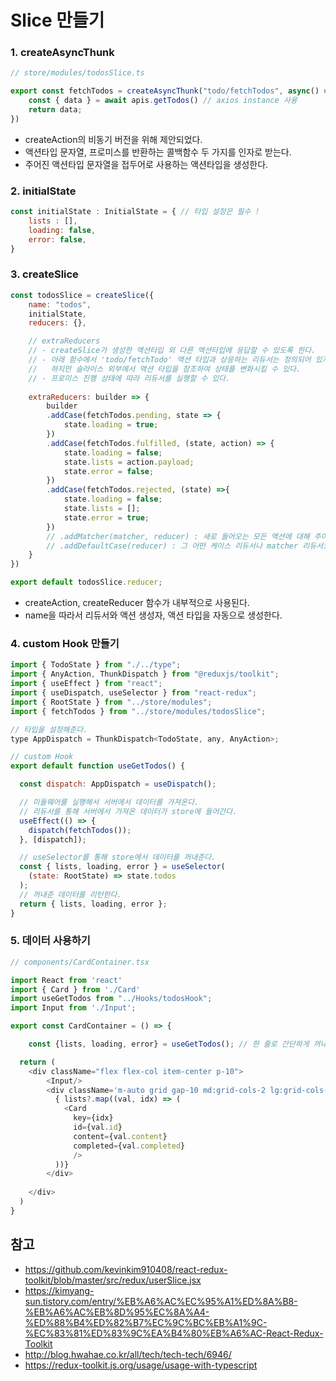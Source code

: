 # Slice 만들기 

### 1. createAsyncThunk

```javascript
// store/modules/todosSlice.ts

export const fetchTodos = createAsyncThunk("todo/fetchTodos", async() => {
    const { data } = await apis.getTodos() // axios instance 사용
    return data;
})
```
- createAction의 비동기 버전을 위해 제안되었다.
- 액션타입 문자열, 프로미스를 반환하는 콜백함수 두 가지를 인자로 받는다.
- 주어진 액션타입 문자열을 접두어로 사용하는 액션타입을 생성한다.

### 2. initialState
```javascript
const initialState : InitialState = { // 타입 설정은 필수 !
    lists : [],
    loading: false,
    error: false,
}
```

### 3. createSlice
```javascript
const todosSlice = createSlice({
    name: "todos",
    initialState,
    reducers: {},

    // extraReducers
    // - createSlice가 생성한 액션타입 외 다른 액션타입에 응답할 수 있도록 한다.
    // - 아래 함수에서 'todo/fetchTodo' 액션 타입과 상응하는 리듀서는 정의되어 있지 않다.
    //   하지만 슬라이스 외부에서 액션 타입을 참조하여 상태를 변화시킬 수 있다. 
    // - 프로미스 진행 상태에 따라 리듀서를 실행할 수 있다.
    
    extraReducers: builder => {
        builder
        .addCase(fetchTodos.pending, state => {
            state.loading = true;
        })
        .addCase(fetchTodos.fulfilled, (state, action) => {
            state.loading = false;
            state.lists = action.payload;
            state.error = false;
        })
        .addCase(fetchTodos.rejected, (state) =>{
            state.loading = false;
            state.lists = [];
            state.error = true;
        })
        // .addMatcher(matcher, reducer) : 새로 들어오는 모든 액션에 대해 주어진 패턴과 일치하는지 확인 후 reducer 실행
        // .addDefaultCase(reducer) : 그 어떤 케이스 리듀서나 matcher 리듀서도 실행되지 않았을 때, 기본 리듀서 실행
    }
})

export default todosSlice.reducer;
```
- createAction, createReducer 함수가 내부적으로 사용된다.
- name을 따라서 리듀서와 액션 생성자, 액션 타입을 자동으로 생성한다.

### 4. custom Hook 만들기
```javascript
import { TodoState } from "./../type";
import { AnyAction, ThunkDispatch } from "@reduxjs/toolkit";
import { useEffect } from "react";
import { useDispatch, useSelector } from "react-redux";
import { RootState } from "../store/modules";
import { fetchTodos } from "../store/modules/todosSlice";

// 타입을 설정해준다. 
type AppDispatch = ThunkDispatch<TodoState, any, AnyAction>;

// custom Hook
export default function useGetTodos() {

  const dispatch: AppDispatch = useDispatch();

  // 미들웨어를 실행해서 서버에서 데이터를 가져온다.
  // 리듀서를 통해 서버에서 가져온 데이터가 store에 들어간다.
  useEffect(() => {
    dispatch(fetchTodos());
  }, [dispatch]);

  // useSelector를 통해 store에서 데이터를 꺼내준다.
  const { lists, loading, error } = useSelector(
    (state: RootState) => state.todos
  );
  // 꺼내준 데이터를 리턴한다.
  return { lists, loading, error };
}
```

### 5. 데이터 사용하기
```javascript
// components/CardContainer.tsx

import React from 'react'
import { Card } from './Card'
import useGetTodos from "../Hooks/todosHook";
import Input from './Input';

export const CardContainer = () => {

    const {lists, loading, error} = useGetTodos(); // 한 줄로 간단하게 꺼내기 !

  return (
    <div className="flex flex-col item-center p-10">
        <Input/>
        <div className='m-auto grid gap-10 md:grid-cols-2 lg:grid-cols-3 xl:grid-cols-4'>  
          { lists?.map((val, idx) => (
            <Card 
              key={idx}
              id={val.id}
              content={val.content}
              completed={val.completed}
              />
          ))}
        </div>
        
    </div>
  )
}

```

## 참고
- https://github.com/kevinkim910408/react-redux-toolkit/blob/master/src/redux/userSlice.jsx
- https://kimyang-sun.tistory.com/entry/%EB%A6%AC%EC%95%A1%ED%8A%B8-%EB%A6%AC%EB%8D%95%EC%8A%A4-%ED%88%B4%ED%82%B7%EC%9C%BC%EB%A1%9C-%EC%83%81%ED%83%9C%EA%B4%80%EB%A6%AC-React-Redux-Toolkit
- http://blog.hwahae.co.kr/all/tech/tech-tech/6946/
- https://redux-toolkit.js.org/usage/usage-with-typescript
